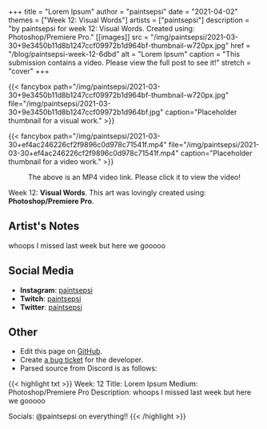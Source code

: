 +++
title =       "Lorem Ipsum"
author =      "paintsepsi"
date =        "2021-04-02"
themes =      ["Week 12: Visual Words"]
artists =     ["paintsepsi"]
description = "by paintsepsi for week 12: Visual Words. Created using: Photoshop/Premiere Pro."
[[images]]
      src = "/img/paintsepsi/2021-03-30+9e3450b11d8b1247ccf09972b1d964bf-thumbnail-w720px.jpg"
      href = "/blog/paintsepsi-week-12-6dbd"
      alt = "Lorem Ipsum"
      caption = "This submission contains a video. Please view the full post to see it!"
      stretch = "cover"
+++


{{< fancybox path="/img/paintsepsi/2021-03-30+9e3450b11d8b1247ccf09972b1d964bf-thumbnail-w720px.jpg" file="/img/paintsepsi/2021-03-30+9e3450b11d8b1247ccf09972b1d964bf.jpg" caption="Placeholder thumbnail for a visual work." >}}

{{< fancybox path="/img/paintsepsi/2021-03-30+ef4ac246226cf2f9896c0d978c71541f.mp4" file="/img/paintsepsi/2021-03-30+ef4ac246226cf2f9896c0d978c71541f.mp4" caption="Placeholder thumbnail for a video work." >}}
<p style="text-align: center">The above is an MP4 video link. Please click it to view the video!</p>

Week 12: **Visual Words**. This art was lovingly created using: **Photoshop/Premiere Pro**.

## Artist's Notes

whoops I missed last week but here we gooooo

## Social Media

- **Instagram**: <a href='https://instagram.com/paintsepsi' target='_blank'>paintsepsi</a>
- **Twitch**: <a href='https://twitch.tv/paintsepsi' target='_blank'>paintsepsi</a>
- **Twitter**: <a href='https://twitter.com/paintsepsi' target='_blank'>paintsepsi</a>

## Other

- Edit this page on [GitHub](https://github.com/teaminkling/web-refresh/edit/main/content/blog/paintsepsi-week-12-6dbd.md).
- Create [a bug ticket](https://github.com/teaminkling/web-refresh/issues/new?assignees=&labels=bug&template=problem-report.md&title=) for the developer.
- Parsed source from Discord is as follows:

{{< highlight txt >}}
Week: 12
Title: Lorem Ipsum
Medium: Photoshop/Premiere Pro 
Description: whoops I missed last week but here we gooooo 

Socials: @paintsepsi on everything!!
{{< /highlight >}}